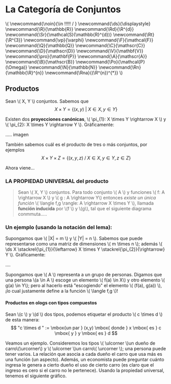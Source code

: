 # La Categoría de Conjuntos
<script type="text/javascript" async
  src="https://cdnjs.cloudflare.com/ajax/libs/mathjax/2.7.1/MathJax.js?config=TeX-MML-AM_CHTML">
</script>

\\(
  \newcommand{\noin}{\in \!\!\!\!\! / }
  \newcommand{\ds}{\displaystyle}
  \newcommand{\R}{\mathbb{R}}
  \newcommand{\Rd}{\R^{d}}
  \newcommand{\Sr}{\mathcal{S}(\mathbb{R}^{d})}
  \newcommand{\Rt}{\R^{3}}
  \newcommand{\vp}{\varphi}
  \newcommand{\F}{\mathcal{F}}
  \newcommand{\Q}{\mathbb{Q}}
  \newcommand{\C}{\mathscr{C}}
  \newcommand{\D}{\mathscr{D}}
  \newcommand{\V}{\mathbf{V}}
  \newcommand{\pro}{\mathbf{P}}
  \newcommand{\A}{\mathscr{A}}
  \newcommand{\B}{\mathscr{B}}
  \newcommand{\Po}{\mathcal{P}(\Omega)}
  \newcommand{\N}{\mathbb{N}}
  \newcommand{\Rn}{\mathbb{\R}^{n}}
  \newcommand{\Rna}{(\R^{n})^{*}}
\\)

## Productos

Sean \\( X, Y \\) conjuntos. Sabemos que
$$ X \times Y = \lbrace (x,y) \: | \: X \in X , \, y \in Y \rbrace $$

Existen dos **proyecciones canónicas**, \\( \pi_{1}: X \times Y \rightarrow X \\) y \\( \pi_{2}: X \times Y \rightarrow Y \\). Gráficamente:

..... imagen

También sabemos cuál es el producto de tres o más conjuntos, por ejemplos $$ X \times Y \times Z = \lbrace (x,y,z) \; / \; X \in X , \, y \in Y,  \, z \in Z \rbrace $$

Ahora viene...

### LA PROPIEDAD UNIVERSAL del producto
> Sean \\( X, Y \\) conjuntos. Para todo conjunto \\( A \\) y funciones \\( f: A \rightarrow X \\) y  \\( g : A \rightarrow Y\\) entonces *existe un única función* \\( \langle f,g \rangle: A \rightarrow X \times Y \\), llamada **función inducida** por \\(f \\) y \\(g\\), tal que el siguiente diagrama conmmuta.....  


### Un ejemplo (usando la notación del lema):
Supongamos que \\( |X| = m \\) y \\( |Y| = n  \\). Sabemos que puede representarse como una matriz de dimensiones \\( m \times n \\); además \\( \ds X \stackrel{\pi_{1}}{\leftarrow} X \times Y \stackrel{\pi_{2}}{\rightarrow} Y \\). Gráficamente:

....

Supongamos que \\( A \\) representa a un grupo de personas. Digamos que una persona \\(a \in A \\) escoge un elemento \\( f(a) \in X\\) y otro elemento \\( g(a) \in Y\\); pero al hacerlo está "escogiendo" el elemento \\( (f(a), g(a)) \\), ¡lo cual justamente define a la función \\( \langle f,g \\)!

#### Productos en ologs con tipos compuestos
Sean \\(c \\) y \\(d \\) dos tipos, podemos etiquetar el producto \\( c \times d \\) de esta manera: $$  "c \times d " := \mbox{un par } (x,y) \mbox{ donde }  x \mbox{ es } c  \mbox{ y }  y  \mbox{ es } d  $$

Veamos un ejemplo. Consideremos los tipos \\( \ulcorner \\)un dueño de carro\\(\urcorner\\) y \\( \ulcorner \\)un carro\\( \urcorner \\); una persona puede tener varios. La relación que asocia a cada dueño el carro que usa más es una función (un aspecto). Además, un economista puede preguntar cuánto ingresa le genera a cierto dueño el uso de cierto carro (es claro que el ingreso es cero si el carro no le pertenece). Usando la propiedad universal, tenemos el siguiente gráfico.
